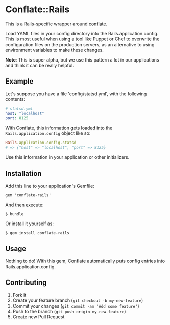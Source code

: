 # Conflate::Rails

This is a Rails-specific wrapper around [conflate].

Load YAML files in your config directory into the Rails.application.config.
This is most useful when using a tool like Puppet or Chef to overwrite the
configuration files on the production servers, as an alternative to using
environment variables to make these changes.

**Note**: This is super alpha, but we use this pattern a lot in our
applications and think it can be really helpful.

## Example

Let's suppose you have a file 'config/statsd.yml', with the following contents:

```yml
# statsd.yml
host: "localhost"
port: 8125
```

With Conflate, this information gets loaded into the `Rails.application.config` object like so:

```ruby
Rails.application.config.statsd
# => {"host" => "localhost", "port" => 8125}
```

Use this information in your application or other initializers.

## Installation

Add this line to your application's Gemfile:

    gem 'conflate-rails'

And then execute:

    $ bundle

Or install it yourself as:

    $ gem install conflate-rails

## Usage

Nothing to do! With this gem, Conflate automatically puts config entries into Rails.application.config.

## Contributing

1. Fork it
2. Create your feature branch (`git checkout -b my-new-feature`)
3. Commit your changes (`git commit -am 'Add some feature'`)
4. Push to the branch (`git push origin my-new-feature`)
5. Create new Pull Request

[conflate]:https://github.com/sportngin/conflate
